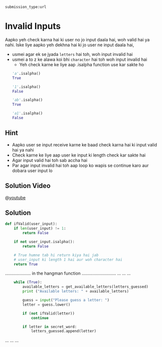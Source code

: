 ```ngMeta
submission_type:url
```

# Invalid Inputs

Aapko yeh check karna hai ki user no jo input daala hai, woh valid hai ya nahi. Iske liye aapko yeh dekhna hai ki jo user ne input daala hai,

- usmei agar ek se jyada `letters` hai toh, woh input invalid hai
- usmei a to z ke alawa koi bhi `character` hai toh woh input invalid hai
    - Yeh check karne ke liye aap .isalpha function use kar sakte ho
    ```python
    'a'.isalpha()
    True

    '1'.isalpha()
    False

    'ab'.isalpha()
    True

    'a1'.isalpha()
    False
    ```

## Hint
- Aapko user se input receive karne ke baad check karna hai ki input valid hai ya nahi
- Check karne ke liye aap user ke input ki length check kar sakte hai
- Agar input valid hai toh sab accha hai
- Par agar input invalid hai toh aap loop ko wapis se continue karo aur dobara user input lo

## Solution Video

@[youtube](https://www.youtube.com/watch?v=-3aK5qikWBs)


## Solution

```python
def ifValid(user_input):
    if len(user_input) != 1:
        return False

    if not user_input.isalpha():
        return False

    # True humne tab hi return kiya hai jab
    # user_input ki length 1 hai aur woh character hai
    return True
```

..................... in the hangman function ............................
...
...
...
```python
    while (True):
        available_letters = get_available_letters(letters_guessed)
        print ("Available letters: " + available_letters)

        guess = input("Please guess a letter: ")
        letter = guess.lower()

        if (not ifValid(letter))
            continue

        if letter in secret_word:
            letters_guessed.append(letter)
```
...
...
...
